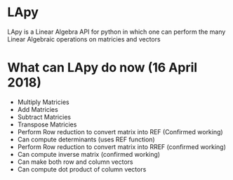 # LApy
LApy is a Linear Algebra API for python in which one can perform the many Linear Algebraic operations on matricies and vectors

# What can LApy do now (16 April 2018)
  - Multiply Matricies
  - Add Matricies
  - Subtract Matricies
  - Transpose Matricies
  - Perform Row reduction to convert matrix into REF (Confirmed working)
  - Can compute determinants (uses REF function)
  - Perform Row reduction to convert matrix into RREF (confirmed working)
  - Can compute inverse matrix (confirmed working)
  - Can make both row and column vectors
  - Can compute dot product of column vectors

